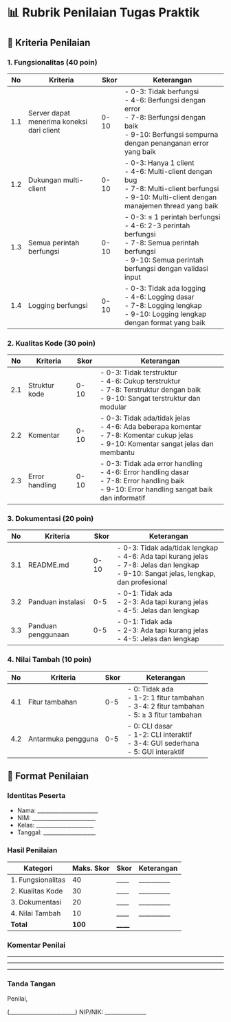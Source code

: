 # 📊 Rubrik Penilaian Tugas Praktik

## 🎯 Kriteria Penilaian

### 1. Fungsionalitas (40 poin)

| No | Kriteria | Skor | Keterangan |
|----|----------|------|------------|
| 1.1 | Server dapat menerima koneksi dari client | 0-10 | - 0-3: Tidak berfungsi<br>- 4-6: Berfungsi dengan error<br>- 7-8: Berfungsi dengan baik<br>- 9-10: Berfungsi sempurna dengan penanganan error yang baik |
| 1.2 | Dukungan multi-client | 0-10 | - 0-3: Hanya 1 client<br>- 4-6: Multi-client dengan bug<br>- 7-8: Multi-client berfungsi<br>- 9-10: Multi-client dengan manajemen thread yang baik |
| 1.3 | Semua perintah berfungsi | 0-10 | - 0-3: ≤ 1 perintah berfungsi<br>- 4-6: 2-3 perintah berfungsi<br>- 7-8: Semua perintah berfungsi<br>- 9-10: Semua perintah berfungsi dengan validasi input |
| 1.4 | Logging berfungsi | 0-10 | - 0-3: Tidak ada logging<br>- 4-6: Logging dasar<br>- 7-8: Logging lengkap<br>- 9-10: Logging lengkap dengan format yang baik |

### 2. Kualitas Kode (30 poin)

| No | Kriteria | Skor | Keterangan |
|----|----------|------|------------|
| 2.1 | Struktur kode | 0-10 | - 0-3: Tidak terstruktur<br>- 4-6: Cukup terstruktur<br>- 7-8: Terstruktur dengan baik<br>- 9-10: Sangat terstruktur dan modular |
| 2.2 | Komentar | 0-10 | - 0-3: Tidak ada/tidak jelas<br>- 4-6: Ada beberapa komentar<br>- 7-8: Komentar cukup jelas<br>- 9-10: Komentar sangat jelas dan membantu |
| 2.3 | Error handling | 0-10 | - 0-3: Tidak ada error handling<br>- 4-6: Error handling dasar<br>- 7-8: Error handling baik<br>- 9-10: Error handling sangat baik dan informatif |

### 3. Dokumentasi (20 poin)

| No | Kriteria | Skor | Keterangan |
|----|----------|------|------------|
| 3.1 | README.md | 0-10 | - 0-3: Tidak ada/tidak lengkap<br>- 4-6: Ada tapi kurang jelas<br>- 7-8: Jelas dan lengkap<br>- 9-10: Sangat jelas, lengkap, dan profesional |
| 3.2 | Panduan instalasi | 0-5 | - 0-1: Tidak ada<br>- 2-3: Ada tapi kurang jelas<br>- 4-5: Jelas dan lengkap |
| 3.3 | Panduan penggunaan | 0-5 | - 0-1: Tidak ada<br>- 2-3: Ada tapi kurang jelas<br>- 4-5: Jelas dan lengkap |

### 4. Nilai Tambah (10 poin)

| No | Kriteria | Skor | Keterangan |
|----|----------|------|------------|
| 4.1 | Fitur tambahan | 0-5 | - 0: Tidak ada<br>- 1-2: 1 fitur tambahan<br>- 3-4: 2 fitur tambahan<br>- 5: ≥ 3 fitur tambahan |
| 4.2 | Antarmuka pengguna | 0-5 | - 0: CLI dasar<br>- 1-2: CLI interaktif<br>- 3-4: GUI sederhana<br>- 5: GUI interaktif |

## 📝 Format Penilaian

### Identitas Peserta
- Nama: ______________________
- NIM: _______________________
- Kelas: _____________________
- Tanggal: ___________________

### Hasil Penilaian

| Kategori | Maks. Skor | Skor | Keterangan |
|----------|------------|------|------------|
| 1. Fungsionalitas | 40 | ____ | __________ |
| 2. Kualitas Kode | 30 | ____ | __________ |
| 3. Dokumentasi | 20 | ____ | __________ |
| 4. Nilai Tambah | 10 | ____ | __________ |
| **Total** | **100** | **____** | |

### Komentar Penilai
________________________________________________________
________________________________________________________
________________________________________________________

### Tanda Tangan

Penilai,


(________________________)
NIP/NIK: _______________
